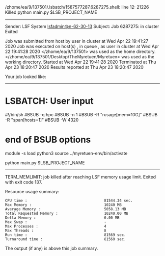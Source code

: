 /zhome/ea/9/137501/.lsbatch/1587577287.6287275.shell: line 12: 21226 Killed                  python main.py $LSB_PROJECT_NAME

------------------------------------------------------------
Sender: LSF System <lsfadmin@n-62-30-13>
Subject: Job 6287275: <NNAgent3NODROPOUT60005000-memoryNOFRUIT> in cluster <dcc> Exited

Job <NNAgent3NODROPOUT60005000-memoryNOFRUIT> was submitted from host <n-62-30-3> by user <s183914> in cluster <dcc> at Wed Apr 22 19:41:27 2020
Job was executed on host(s) <n-62-30-13>, in queue <hpc>, as user <s183914> in cluster <dcc> at Wed Apr 22 19:41:28 2020
</zhome/ea/9/137501> was used as the home directory.
</zhome/ea/9/137501/Desktop/TheMyretuen/Myretuen> was used as the working directory.
Started at Wed Apr 22 19:41:28 2020
Terminated at Thu Apr 23 18:20:47 2020
Results reported at Thu Apr 23 18:20:47 2020

Your job looked like:

------------------------------------------------------------
# LSBATCH: User input
#!/bin/sh
#BSUB -q hpc
#BSUB -n 1
#BSUB -R "rusage[mem=10G]"
#BSUB -R "span[hosts=1]"
#BSUB -W 4320
# end of BSUB options

module -s load python3
source ../myretuen-env/bin/activate

python main.py $LSB_PROJECT_NAME


------------------------------------------------------------

TERM_MEMLIMIT: job killed after reaching LSF memory usage limit.
Exited with exit code 137.

Resource usage summary:

    CPU time :                                   81544.34 sec.
    Max Memory :                                 10240 MB
    Average Memory :                             5058.13 MB
    Total Requested Memory :                     10240.00 MB
    Delta Memory :                               0.00 MB
    Max Swap :                                   -
    Max Processes :                              4
    Max Threads :                                8
    Run time :                                   81569 sec.
    Turnaround time :                            81560 sec.

The output (if any) is above this job summary.

